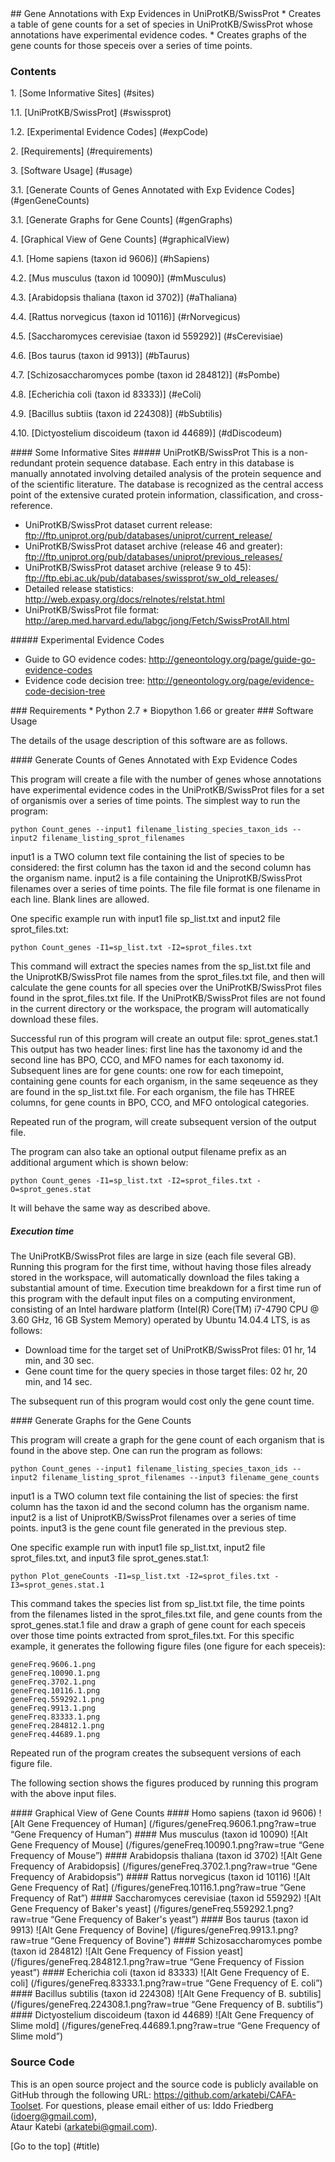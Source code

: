 <a name="title" />
## Gene Annotations with Exp Evidences in UniProtKB/SwissProt 
* Creates a table of gene counts for a set of species in UniProtKB/SwissProt 
  whose annotations have experimental evidence codes. 
* Creates graphs of the gene counts for those speceis over a series of time 
  points.


### Contents
1\. [Some Informative Sites] (#sites)

1.1\. [UniProtKB/SwissProt] (#swissprot)

1.2\. [Experimental Evidence Codes] (#expCode)

2\. [Requirements] (#requirements)

3\. [Software Usage] (#usage)

3.1\. [Generate Counts of Genes Annotated with Exp Evidence Codes] (#genGeneCounts)

3.1\. [Generate Graphs for Gene Counts] (#genGraphs)

4\. [Graphical View of Gene Counts] (#graphicalView)

4.1\. [Home sapiens (taxon id 9606)] (#hSapiens)

4.2\. [Mus musculus (taxon id 10090)] (#mMusculus)

4.3\. [Arabidopsis thaliana (taxon id 3702)] (#aThaliana)

4.4\. [Rattus norvegicus (taxon id 10116)] (#rNorvegicus)

4.5\. [Saccharomyces cerevisiae (taxon id 559292)] (#sCerevisiae)

4.6\. [Bos taurus (taxon id 9913)] (#bTaurus)

4.7\. [Schizosaccharomyces pombe (taxon id 284812)] (#sPombe)

4.8\. [Echerichia coli (taxon id 83333)] (#eColi)

4.9\. [Bacillus subtiis (taxon id 224308)] (#bSubtilis)

4.10\. [Dictyostelium discoideum (taxon id 44689)] (#dDiscodeum)

<a name="sites" />
#### Some Informative Sites 

<a name="swissprot" />
##### UniProtKB/SwissProt
This is a non-redundant protein sequence database. Each entry in this database
is manually annotated involving detailed analysis of the protein sequence and
of the scientific literature. The database is recognized as the central access
point of the extensive curated protein information, classification, and
cross-reference.

* UniProtKB/SwissProt dataset current release:
  ftp://ftp.uniprot.org/pub/databases/uniprot/current_release/
* UniProtKB/SwissProt dataset archive (release 46 and greater):
  ftp://ftp.uniprot.org/pub/databases/uniprot/previous_releases/
* UniProtKB/SwissProt dataset archive (release 9 to 45):
  ftp://ftp.ebi.ac.uk/pub/databases/swissprot/sw_old_releases/
* Detailed release statistics:
  http://web.expasy.org/docs/relnotes/relstat.html
* UniProtKB/SwissProt file format:
  http://arep.med.harvard.edu/labgc/jong/Fetch/SwissProtAll.html


<a name="expCode" />
##### Experimental Evidence Codes 

* Guide to GO evidence codes: 
  http://geneontology.org/page/guide-go-evidence-codes
* Evidence code decision tree: 
  http://geneontology.org/page/evidence-code-decision-tree  

<a name="requirements" />
### Requirements
* Python 2.7 
* Biopython 1.66 or greater 

<a name="usage" />
### Software Usage 

The details of the usage description of this software are as follows.

<a name="genGeneCounts" />
#### Generate Counts of Genes Annotated with Exp Evidence Codes

This program will create a file with the number of genes whose annotations
have experimental evidence codes in the UniProtKB/SwissProt files for a set 
of organismis over a series of time points. The simplest way to run the 
program:

```
python Count_genes --input1 filename_listing_species_taxon_ids --input2 filename_listing_sprot_filenames 
```

input1 is a TWO column text file containing the list of species to be 
considered: the first column has the taxon id and the second column has 
the organism name. input2 is a file containing the UniprotKB/SwissProt 
filenames over a series of time points. The file file format is one filename
in each line. Blank lines are allowed. 

One specific example run with input1 file sp_list.txt and input2 file 
sprot_files.txt:  

```
python Count_genes -I1=sp_list.txt -I2=sprot_files.txt
```

This command will extract the species names from the sp_list.txt file
and the UniprotKB/SwissProt file names from the sprot_files.txt file,
and then will calculate the gene counts for all species over the 
UniProtKB/SwissProt files found in the sprot_files.txt file. If the 
UniProtKB/SwissProt files are not found in the current directory or the 
workspace, the program will automatically download these files. 
 
Successful run of this program will create an output file: sprot_genes.stat.1
This output has two header lines: first line has the taxonomy id and 
the second line has BPO, CCO, and MFO names for each taxonomy id. 
Subsequent lines are for gene counts: one row for each timepoint, 
containing gene counts for each organism, in the same seqeuence as 
they are found in the sp_list.txt file. For each organism, the file 
has THREE columns, for gene counts in BPO, CCO, and MFO ontological 
categories.

Repeated run of the program, will create subsequent version of the 
output file. 

The program can also take an optional output filename prefix as an 
additional argument which is shown below: 

```
python Count_genes -I1=sp_list.txt -I2=sprot_files.txt -O=sprot_genes.stat
```
It will behave the same way as described above. 

##### Execution time
The UniProtKB/SwissProt files are large in size (each file several 
GB). Running this program for the first time, without having those files
already stored in the workspace, will automatically download the files 
taking a substantial amount of time. Execution time breakdown for a 
first time run of this program with the default input files on a 
computing environment, consisting of an Intel hardware platform 
(Intel(R) Core(TM) i7-4790 CPU @ 3.60 GHz, 16 GB System Memory) 
operated by Ubuntu 14.04.4 LTS, is as follows: 

* Download time for the target set of UniProtKB/SwissProt files: 
  01 hr, 14 min, and 30 sec.
* Gene count time for the query species in those target files:
  02 hr, 20 min, and 14 sec.

The subsequent run of this program would cost only the gene count time.

<a name="genGraphs" />
#### Generate Graphs for the Gene Counts 

This program will create a graph for the gene count of each organism 
that is found in the above step. One can run the program as follows:

```
python Count_genes --input1 filename_listing_species_taxon_ids --input2 filename_listing_sprot_filenames --input3 filename_gene_counts 
```

input1 is a TWO column text file containing the list of species: the first
column has the taxon id and the second column has the organism name. input2
is a list of UniprotKB/SwissProt filenames over a series of time points. 
input3 is the gene count file generated in the previous step.  

One specific example run with input1 file sp_list.txt, input2 file 
sprot_files.txt, and input3 file sprot_genes.stat.1:

```
python Plot_geneCounts -I1=sp_list.txt -I2=sprot_files.txt -I3=sprot_genes.stat.1
```

This command takes the species list from sp_list.txt file, the time points from
the filenames listed in the sprot_files.txt file, and gene counts from the 
sprot_genes.stat.1 file and draw a graph of gene count for each speceis over 
those time points extracted from sprot_files.txt. For this specific example, it 
generates the following figure files (one figure for each speceis):
```
geneFreq.9606.1.png
geneFreq.10090.1.png
geneFreq.3702.1.png
geneFreq.10116.1.png
geneFreq.559292.1.png
geneFreq.9913.1.png
geneFreq.83333.1.png
geneFreq.284812.1.png
geneFreq.44689.1.png
```
Repeated run of the program creates the subsequent versions of each figure file. 

The following section shows the figures produced by running this program with
the above input files.

<a name="graphicalView" />
#### Graphical View of Gene Counts 

<a name="hSapiens" />
####  Homo sapiens (taxon id 9606) 
![Alt Gene Frequencey of Human] (/figures/geneFreq.9606.1.png?raw=true “Gene Frequency of Human”)

<a name="mMusculus" />
####  Mus musculus (taxon id 10090) 
![Alt Gene Frequency of Mouse] (/figures/geneFreq.10090.1.png?raw=true “Gene Frequency of Mouse”)


<a name="aThaliana" />
####  Arabidopsis thaliana (taxon id 3702) 
![Alt Gene Frequency of Arabidopsis] (/figures/geneFreq.3702.1.png?raw=true “Gene Frequency of Arabidopsis”)


<a name="rNorvegicus" />
####  Rattus norvegicus (taxon id 10116) 
![Alt Gene Frequency of Rat] (/figures/geneFreq.10116.1.png?raw=true “Gene Frequency of Rat”)

<a name="sCerevisiae" />
####  Saccharomyces cerevisiae (taxon id 559292) 
![Alt Gene Frequency of Baker's yeast] (/figures/geneFreq.559292.1.png?raw=true “Gene Frequency of Baker's yeast”)

<a name="bTaurus" />
####  Bos taurus (taxon id 9913) 
![Alt Gene Frequency of Bovine] (/figures/geneFreq.9913.1.png?raw=true “Gene Frequency of Bovine”)

<a name="sPombe" />
####  Schizosaccharomyces pombe (taxon id 284812) 
![Alt Gene Frequency of Fission yeast] (/figures/geneFreq.284812.1.png?raw=true “Gene Frequency of Fission yeast”)

<a name="eColi" />
####  Echerichia coli (taxon id 83333) 
![Alt Gene Frequency of E. coli] (/figures/geneFreq.83333.1.png?raw=true “Gene Frequency of E. coli”)

<a name="bSubtilis" />
####  Bacillus subtilis (taxon id 224308) 
![Alt Gene Frequency of B. subtilis] (/figures/geneFreq.224308.1.png?raw=true “Gene Frequency of B. subtilis”)

<a name="dDiscodeum" />
####  Dictyostelium discoideum (taxon id 44689) 
![Alt Gene Frequency of Slime mold] (/figures/geneFreq.44689.1.png?raw=true “Gene Frequency of Slime mold”)

### Source Code
This is an open source project and the source code is publicly available on 
GitHub through the following URL: https://github.com/arkatebi/CAFA-Toolset.
For questions, please email either of us: Iddo Friedberg (idoerg@gmail.com),  
Ataur Katebi (arkatebi@gmail.com).

[Go to the top] (#title)
